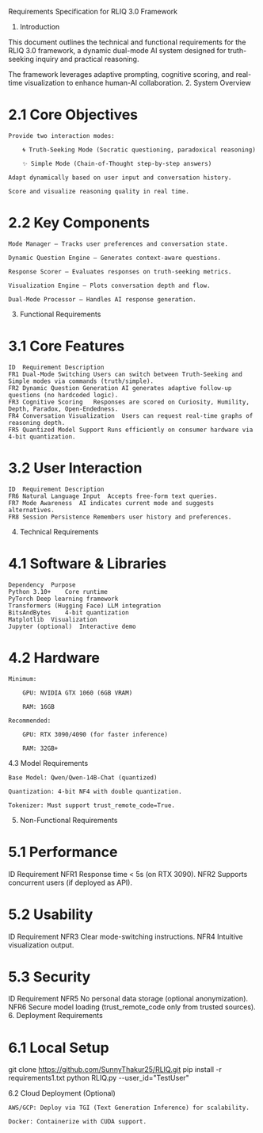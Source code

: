 Requirements Specification for RLIQ 3.0 Framework
1. Introduction

This document outlines the technical and functional requirements for the RLIQ 3.0 framework, a dynamic dual-mode AI system designed for truth-seeking inquiry and practical reasoning. 

The framework leverages adaptive prompting, cognitive scoring, and real-time visualization to enhance human-AI collaboration.
2. System Overview
# 2.1 Core Objectives

    Provide two interaction modes:

        🌀 Truth-Seeking Mode (Socratic questioning, paradoxical reasoning)

        ✨ Simple Mode (Chain-of-Thought step-by-step answers)

    Adapt dynamically based on user input and conversation history.

    Score and visualize reasoning quality in real time.

# 2.2 Key Components

    Mode Manager – Tracks user preferences and conversation state.

    Dynamic Question Engine – Generates context-aware questions.

    Response Scorer – Evaluates responses on truth-seeking metrics.

    Visualization Engine – Plots conversation depth and flow.

    Dual-Mode Processor – Handles AI response generation.

3. Functional Requirements
# 3.1 Core Features
```
ID	Requirement	Description
FR1	Dual-Mode Switching	Users can switch between Truth-Seeking and Simple modes via commands (truth/simple).
FR2	Dynamic Question Generation	AI generates adaptive follow-up questions (no hardcoded logic).
FR3	Cognitive Scoring	Responses are scored on Curiosity, Humility, Depth, Paradox, Open-Endedness.
FR4	Conversation Visualization	Users can request real-time graphs of reasoning depth.
FR5	Quantized Model Support	Runs efficiently on consumer hardware via 4-bit quantization.
```
# 3.2 User Interaction
```
ID	Requirement	Description
FR6	Natural Language Input	Accepts free-form text queries.
FR7	Mode Awareness	AI indicates current mode and suggests alternatives.
FR8	Session Persistence	Remembers user history and preferences.
```
4. Technical Requirements
# 4.1 Software & Libraries
```
Dependency	Purpose
Python 3.10+	Core runtime
PyTorch	Deep learning framework
Transformers (Hugging Face)	LLM integration
BitsAndBytes	4-bit quantization
Matplotlib	Visualization
Jupyter (optional)	Interactive demo
```
# 4.2 Hardware

    Minimum:

        GPU: NVIDIA GTX 1060 (6GB VRAM)

        RAM: 16GB

    Recommended:

        GPU: RTX 3090/4090 (for faster inference)

        RAM: 32GB+

4.3 Model Requirements

    Base Model: Qwen/Qwen-14B-Chat (quantized)

    Quantization: 4-bit NF4 with double quantization.

    Tokenizer: Must support trust_remote_code=True.

5. Non-Functional Requirements
# 5.1 Performance
ID	Requirement
NFR1	Response time < 5s (on RTX 3090).
NFR2	Supports concurrent users (if deployed as API).
# 5.2 Usability
ID	Requirement
NFR3	Clear mode-switching instructions.
NFR4	Intuitive visualization output.
# 5.3 Security
ID	Requirement
NFR5	No personal data storage (optional anonymization).
NFR6	Secure model loading (trust_remote_code only from trusted sources).
6. Deployment Requirements
# 6.1 Local Setup


git clone https://github.com/SunnyThakur25/RLIQ.git
pip install -r requirements1.txt
python RLIQ.py --user_id="TestUser"

6.2 Cloud Deployment (Optional)

    AWS/GCP: Deploy via TGI (Text Generation Inference) for scalability.

    Docker: Containerize with CUDA support.
